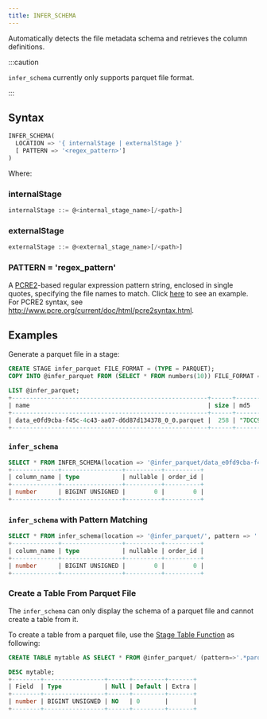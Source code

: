 ```yaml
---
title: INFER_SCHEMA
---
```


Automatically detects the file metadata schema and retrieves the column definitions.


:::caution

`infer_schema` currently only supports parquet file format.

:::

## Syntax

```sql
INFER_SCHEMA(
  LOCATION => '{ internalStage | externalStage }'
  [ PATTERN => '<regex_pattern>']
)
```

Where:

### internalStage

```sql
internalStage ::= @<internal_stage_name>[/<path>]
```

### externalStage

```sql
externalStage ::= @<external_stage_name>[/<path>]
```

### PATTERN = 'regex_pattern'

A [PCRE2](https://www.pcre.org/current/doc/html/)-based regular expression pattern string, enclosed in single quotes, specifying the file names to match. Click [here](#loading-data-with-pattern-matching) to see an example. For PCRE2 syntax, see http://www.pcre.org/current/doc/html/pcre2syntax.html.

## Examples

Generate a parquet file in a stage:

```sql
CREATE STAGE infer_parquet FILE_FORMAT = (TYPE = PARQUET);
COPY INTO @infer_parquet FROM (SELECT * FROM numbers(10)) FILE_FORMAT = (TYPE = PARQUET);
```

```sql
LIST @infer_parquet;
+-------------------------------------------------------+------+------------------------------------+-------------------------------+---------+
| name                                                  | size | md5                                | last_modified                 | creator |
+-------------------------------------------------------+------+------------------------------------+-------------------------------+---------+
| data_e0fd9cba-f45c-4c43-aa07-d6d87d134378_0_0.parquet |  258 | "7DCC9FFE04EA1F6882AED2CF9640D3D4" | 2023-02-09 05:21:52.000 +0000 | NULL    |
+-------------------------------------------------------+------+------------------------------------+-------------------------------+---------+
```

### `infer_schema`


```sql
SELECT * FROM INFER_SCHEMA(location => '@infer_parquet/data_e0fd9cba-f45c-4c43-aa07-d6d87d134378_0_0.parquet');
+-------------+-----------------+----------+----------+
| column_name | type            | nullable | order_id |
+-------------+-----------------+----------+----------+
| number      | BIGINT UNSIGNED |        0 |        0 |
+-------------+-----------------+----------+----------+
```

### `infer_schema` with Pattern Matching

```sql
SELECT * FROM infer_schema(location => '@infer_parquet/', pattern => '.*parquet');
+-------------+-----------------+----------+----------+
| column_name | type            | nullable | order_id |
+-------------+-----------------+----------+----------+
| number      | BIGINT UNSIGNED |        0 |        0 |
+-------------+-----------------+----------+----------+
```

### Create a Table From Parquet File

The `infer_schema` can only display the schema of a parquet file and cannot create a table from it. 

To create a table from a parquet file, use the [Stage Table Function](./stage_table_function.md) as following:

```sql
CREATE TABLE mytable AS SELECT * FROM @infer_parquet/ (pattern=>'.*parquet') LIMIT 0;

DESC mytable;
+--------+-----------------+------+---------+-------+
| Field  | Type            | Null | Default | Extra |
+--------+-----------------+------+---------+-------+
| number | BIGINT UNSIGNED | NO   | 0       |       |
+--------+-----------------+------+---------+-------+
```

